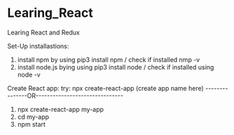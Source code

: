 # Learing_React
Learing React and Redux

Set-Up installastions:
1. install npm by using pip3 install npm   / check if installed nmp -v
2. install node.js bying using pip3 install node / check if installed using node -v

Create React app:
try: npx create-react-app (create app name here)
---------------OR-------------------------------
1. npx create-react-app my-app
2. cd my-app
3. npm start
